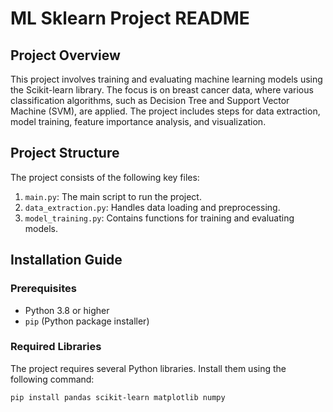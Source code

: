 # ML Sklearn Project README

## Project Overview

This project involves training and evaluating machine learning models using the Scikit-learn library. The focus is on breast cancer data, where various classification algorithms, such as Decision Tree and Support Vector Machine (SVM), are applied. The project includes steps for data extraction, model training, feature importance analysis, and visualization.

## Project Structure

The project consists of the following key files:

1. `main.py`: The main script to run the project.
2. `data_extraction.py`: Handles data loading and preprocessing.
3. `model_training.py`: Contains functions for training and evaluating models.

## Installation Guide

### Prerequisites

- Python 3.8 or higher
- `pip` (Python package installer)

### Required Libraries

The project requires several Python libraries. Install them using the following command:

```sh
pip install pandas scikit-learn matplotlib numpy
```
